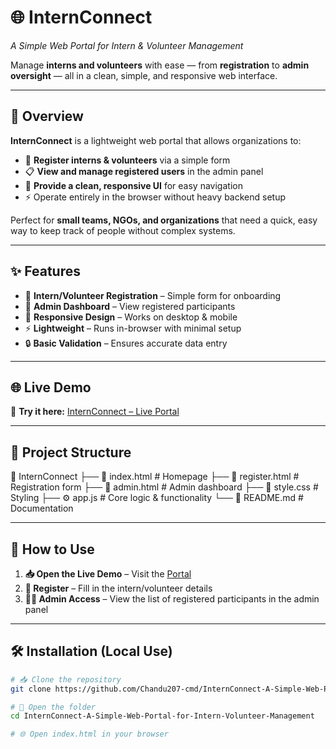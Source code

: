 # 🌐 InternConnect  
_A Simple Web Portal for Intern & Volunteer Management_

Manage **interns and volunteers** with ease — from **registration** to **admin oversight** — all in a clean, simple, and responsive web interface.

---

## 📌 Overview

**InternConnect** is a lightweight web portal that allows organizations to:
- 📝 **Register interns & volunteers** via a simple form
- 📋 **View and manage registered users** in the admin panel
- 🎨 **Provide a clean, responsive UI** for easy navigation
- ⚡ Operate entirely in the browser without heavy backend setup

Perfect for **small teams, NGOs, and organizations** that need a quick, easy way to keep track of people without complex systems.

---

## ✨ Features

- 📝 **Intern/Volunteer Registration** – Simple form for onboarding  
- 📂 **Admin Dashboard** – View registered participants  
- 🎨 **Responsive Design** – Works on desktop & mobile  
- ⚡ **Lightweight** – Runs in-browser with minimal setup  
- 🔒 **Basic Validation** – Ensures accurate data entry  

---

## 🌐 Live Demo

🔗 **Try it here:** [InternConnect – Live Portal](https://chandu207-cmd.github.io/InternConnect-A-Simple-Web-Portal-for-Intern-Volunteer-Management/)

---

## 📂 Project Structure

📁 InternConnect
├── 📄 index.html # Homepage
├── 📄 register.html # Registration form
├── 📄 admin.html # Admin dashboard
├── 🎨 style.css # Styling
├── ⚙️ app.js # Core logic & functionality
└── 📜 README.md # Documentation


---

## 🚀 How to Use

1. **📥 Open the Live Demo** – Visit the [Portal](https://chandu207-cmd.github.io/InternConnect-A-Simple-Web-Portal-for-Intern-Volunteer-Management/)  
2. **📝 Register** – Fill in the intern/volunteer details  
3. **👩‍💼 Admin Access** – View the list of registered participants in the admin panel  

---

## 🛠 Installation (Local Use)

```bash
# 📥 Clone the repository
git clone https://github.com/Chandu207-cmd/InternConnect-A-Simple-Web-Portal-for-Intern-Volunteer-Management.git

# 📂 Open the folder
cd InternConnect-A-Simple-Web-Portal-for-Intern-Volunteer-Management

# 🌐 Open index.html in your browser

